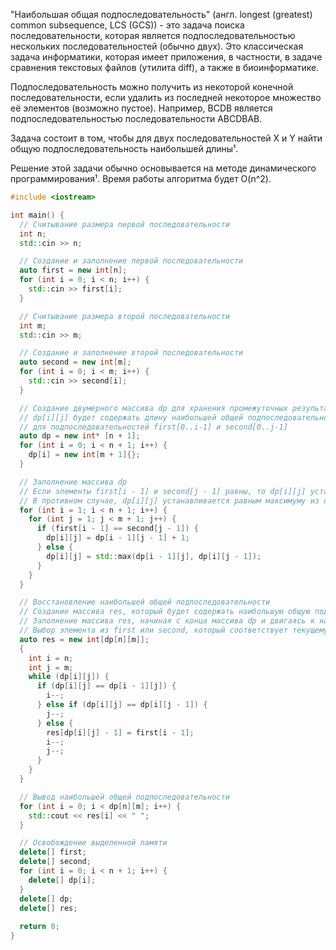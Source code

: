 "Наибольшая общая подпоследовательность" (англ. longest (greatest) common subsequence, LCS (GCS)) - это задача поиска
последовательности, которая является подпоследовательностью нескольких последовательностей (обычно двух). 
Это классическая задача информатики, которая имеет приложения, в частности, в задаче сравнения текстовых 
файлов (утилита diff), а также в биоинформатике.

Подпоследовательность можно получить из некоторой конечной последовательности, если удалить из последней некоторое
множество её элементов (возможно пустое). Например, BCDB является подпоследовательностью последовательности ABCDBAB.

Задача состоит в том, чтобы для двух последовательностей X и Y найти общую подпоследовательность наибольшей длины¹.

Решение этой задачи обычно основывается на методе динамического программирования¹. Время работы алгоритма будет O(n^2).

```c++
#include <iostream>

int main() {
  // Считывание размера первой последовательности
  int n;
  std::cin >> n;

  // Создание и заполнение первой последовательности
  auto first = new int[n];
  for (int i = 0; i < n; i++) {
    std::cin >> first[i];
  }

  // Считывание размера второй последовательности
  int m;
  std::cin >> m;

  // Создание и заполнение второй последовательности
  auto second = new int[m];
  for (int i = 0; i < m; i++) {
    std::cin >> second[i];
  }

  // Создание двумерного массива dp для хранения промежуточных результатов
  // dp[i][j] будет содержать длину наибольшей общей подпоследовательности
  // для подпоследовательностей first[0..i-1] и second[0..j-1]
  auto dp = new int* [n + 1];
  for (int i = 0; i < n + 1; i++) {
    dp[i] = new int[m + 1]{};
  }

  // Заполнение массива dp
  // Если элементы first[i - 1] и second[j - 1] равны, то dp[i][j] устанавливается равным dp[i - 1][j - 1] + 1
  // В противном случае, dp[i][j] устанавливается равным максимуму из dp[i - 1][j] и dp[i][j - 1]
  for (int i = 1; i < n + 1; i++) {
    for (int j = 1; j < m + 1; j++) {
      if (first[i - 1] == second[j - 1]) {
        dp[i][j] = dp[i - 1][j - 1] + 1;
      } else {
        dp[i][j] = std::max(dp[i - 1][j], dp[i][j - 1]);
      }
    }
  }

  // Восстановление наибольшей общей подпоследовательности
  // Создание массива res, который будет содержать наибольшую общую подпоследовательность
  // Заполнение массива res, начиная с конца массива dp и двигаясь к началу
  // Выбор элемента из first или second, который соответствует текущему значению в dp
  auto res = new int[dp[n][m]];
  {
    int i = n;
    int j = m;
    while (dp[i][j]) {
      if (dp[i][j] == dp[i - 1][j]) {
        i--;
      } else if (dp[i][j] == dp[i][j - 1]) {
        j--;
      } else {
        res[dp[i][j] - 1] = first[i - 1];
        i--;
        j--;
      }
    }
  }

  // Вывод наибольшей общей подпоследовательности
  for (int i = 0; i < dp[n][m]; i++) {
    std::cout << res[i] << " ";
  }

  // Освобождение выделенной памяти
  delete[] first;
  delete[] second;
  for (int i = 0; i < n + 1; i++) {
    delete[] dp[i];
  }
  delete[] dp;
  delete[] res;
  
  return 0;
}
```